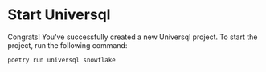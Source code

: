 # Start Universql

Congrats! You've successfully created a new Universql project. To start the project, run the following command:

```bash
poetry run universql snowflake
```